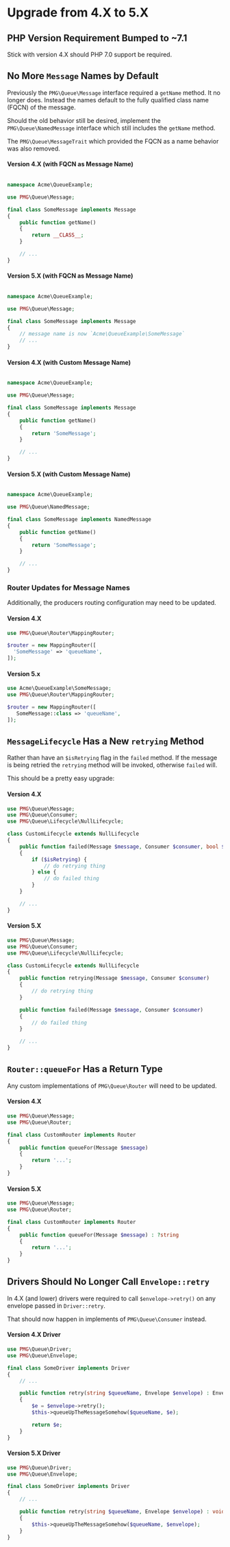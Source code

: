 # Upgrade from 4.X to 5.X

## PHP Version Requirement Bumped to ~7.1

Stick with version 4.X should PHP 7.0 support be required.

## No More `Message` Names by Default

Previously the `PMG\Queue\Message` interface required a `getName` method. It
no longer does. Instead the names default to the fully qualified class name
(FQCN) of the message.

Should the old behavior still be desired, implement the `PMG\Queue\NamedMessage`
interface which still includes the `getName` method.

The `PMG\Queue\MessageTrait` which provided the FQCN as a name behavior was also
removed.

#### Version 4.X (with FQCN as Message Name)

```php

namespace Acme\QueueExample;

use PMG\Queue\Message;

final class SomeMessage implements Message
{
    public function getName()
    {
        return __CLASS__;
    }

    // ...
}
```

#### Version 5.X (with FQCN as Message Name)

```php

namespace Acme\QueueExample;

use PMG\Queue\Message;

final class SomeMessage implements Message
{
    // message name is now `Acme\QueueExample\SomeMessage`
    // ...
}
```

#### Version 4.X (with Custom Message Name)

```php

namespace Acme\QueueExample;

use PMG\Queue\Message;

final class SomeMessage implements Message
{
    public function getName()
    {
        return 'SomeMessage';
    }

    // ...
}
```

#### Version 5.X (with Custom Message Name)

```php

namespace Acme\QueueExample;

use PMG\Queue\NamedMessage;

final class SomeMessage implements NamedMessage
{
    public function getName()
    {
        return 'SomeMessage';
    }

    // ...
}
```

### Router Updates for Message Names

Additionally, the producers routing configuration may need to be updated.

#### Version 4.X

```php
use PMG\Queue\Router\MappingRouter;

$router = new MappingRouter([
  'SomeMessage' => 'queueName',
]);
```

#### Version 5.x

```php
use Acme\QueueExample\SomeMessage;
use PMG\Queue\Router\MappingRouter;

$router = new MappingRouter([
   SomeMessage::class => 'queueName',
]);
```

## `MessageLifecycle` Has a New `retrying` Method

Rather than have an `$isRetrying` flag in the `failed` method. If the message is
being retried the `retrying` method will be invoked, otherwise `failed` will.

This should be a pretty easy upgrade:

#### Version 4.X

```php
use PMG\Queue\Message;
use PMG\Queue\Consumer;
use PMG\Queue\Lifecycle\NullLifecycle;

class CustomLifecycle extends NullLifecycle
{
    public function failed(Message $message, Consumer $consumer, bool $isRetrying)
    {
        if ($isRetrying) {
            // do retrying thing
        } else {
            // do failed thing
        }
    }

    // ...
}
```

#### Version 5.X

```php
use PMG\Queue\Message;
use PMG\Queue\Consumer;
use PMG\Queue\Lifecycle\NullLifecycle;

class CustomLifecycle extends NullLifecycle
{
    public function retrying(Message $message, Consumer $consumer)
    {
        // do retrying thing
    }

    public function failed(Message $message, Consumer $consumer)
    {
        // do failed thing
    }

    // ...
}
```

## `Router::queueFor` Has a Return Type

Any custom implementations of `PMG\Queue\Router` will need to be updated.

#### Version 4.X

```php
use PMG\Queue\Message;
use PMG\Queue\Router;

final class CustomRouter implements Router
{
    public function queueFor(Message $message)
    {
        return '...';
    }
}
```

#### Version 5.X

```php
use PMG\Queue\Message;
use PMG\Queue\Router;

final class CustomRouter implements Router
{
    public function queueFor(Message $message) : ?string
    {
        return '...';
    }
}
```

## Drivers Should No Longer Call `Envelope::retry`

In 4.X (and lower) drivers were required to call `$envelope->retry()` on any
envelope passed in `Driver::retry`.

That should now happen in implements of `PMG\Queue\Consumer` instead.

#### Version 4.X Driver

```php
use PMG\Queue\Driver;
use PMG\Queue\Envelope;

final class SomeDriver implements Driver
{
    // ...

    public function retry(string $queueName, Envelope $envelope) : Envelope
    {
        $e = $envelope->retry();
        $this->queueUpTheMessageSomehow($queueName, $e);

        return $e;
    }
}
```

#### Version 5.X Driver

```php
use PMG\Queue\Driver;
use PMG\Queue\Envelope;

final class SomeDriver implements Driver
{
    // ...

    public function retry(string $queueName, Envelope $envelope) : void
    {
        $this->queueUpTheMessageSomehow($queueName, $envelope);
    }
}
```
